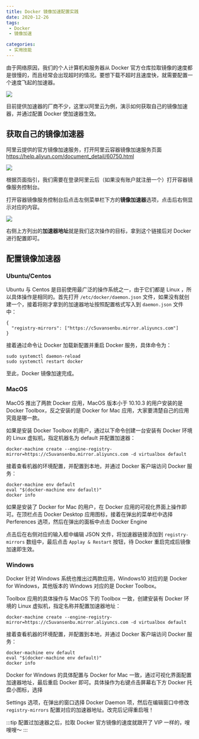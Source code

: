 ```yaml
---
title: Docker 镜像加速配置实践
date: 2020-12-26
tags:
 - Docker
 - 镜像加速

categories:
 - 实用技能
---
```


由于网络原因，我们的个人计算机和服务器从 Docker 官方仓库拉取镜像的速度都是很慢的，而且经常会出现超时的情况。要想下载不超时且速度快，就需要配置一个速度飞起的加速器。

![](http://img.weishidong.com/Jietu20201226-211007.png)

目前提供加速器的厂商不少，这里以阿里云为例，演示如何获取自己的镜像加速器，并通过配置 Docker 使加速器生效。

## 获取自己的镜像加速器

阿里云提供的官方镜像加速服务，打开阿里云容器镜像加速服务页面 https://help.aliyun.com/document_detail/60750.html

![](http://img.weishidong.com/Jietu20201226-203020.png)

根据页面指引，我们需要在登录阿里云后（如果没有账户就注册一个）打开容器镜像服务控制台。

打开容器镜像服务控制台后点击左侧菜单栏下方的**镜像加速器**选项，点击后右侧显示对应的内容。

![](http://img.weishidong.com/Jietu20201226-203505.png)

右侧上方列出的**加速器地址**就是我们这次操作的目标，拿到这个链接后对 Docker 进行配置即可。


## 配置镜像加速器


### Ubuntu/Centos

Ubuntu 与 Centos 是目前使用最广泛的操作系统之一，由于它们都是 Linux ，所以具体操作是相同的。首先打开 `/etc/docker/daemon.json` 文件，如果没有就创建一个，接着将刚才拿到的加速器地址按照配置格式写入到 `daemon.json` 文件中：
```
{
  "registry-mirrors": ["https://c5uvansenbu.mirror.aliyuncs.com"]
}
```
接着通过命令让 Docker 加载新配置并重启 Docker 服务，具体命令为：
```
sudo systemctl daemon-reload
sudo systemctl restart docker
```

至此，Docker 镜像加速完成。

### MacOS 

MacOS 推出了两款 Docker 应用，MacOS 版本小于 10.10.3 的用户安装的是 Docker Toolbox，反之安装的是 Docker for Mac 应用，大家要清楚自己的应用究竟是哪一款。

如果是安装 Docker Toolbox 的用户，通过以下命令创建一台安装有 Docker 环境的 Linux 虚拟机，指定机器名为 default 并配置加速器：
```
docker-machine create --engine-registry-mirror=https://c5uvansenbu.mirror.aliyuncs.com -d virtualbox default
```
接着查看机器的环境配置，并配置到本地，并通过 Docker 客户端访问 Docker 服务：
```
docker-machine env default
eval "$(docker-machine env default)"
docker info
```

如果是安装了 Docker for Mac 的用户，在 Docker 应用的可视化界面上操作即可。在顶栏点击 Docker Desktop 应用图标，接着在弹出的菜单栏中选择 Perferences 选项，然后在弹出的面板中点击 Docker Engine

点击后在右侧对应的输入框中编辑 JSON 文件，将加速器链接添加到 `registry-mirrors` 数组中，最后点击 `Applay & Restart` 按钮，待 Docker 重启完成后镜像加速即生效。


### Windows

Docker 针对 Windows 系统也推出过两款应用，Windows10 对应的是 Docker for Windows，其他版本的 Windows 对应的是 Docker Toolbox。

Toolbox 应用的具体操作与 MacOS 下的 Toolbox 一致，创建安装有 Docker 环境的 Linux 虚拟机，指定名称并配置加速器地址：

```
docker-machine create --engine-registry-mirror=https://c5uvansenbu.mirror.aliyuncs.com -d virtualbox default
```
接着查看机器的环境配置，并配置到本地，并通过 Docker 客户端访问 Docker 服务：
```
docker-machine env default
eval "$(docker-machine env default)"
docker info
```

Docker for Windows 的具体配置与 Docker for Mac 一致，通过可视化界面配置加速器地址，最后重启 Docker 即可。具体操作为右键点击屏幕右下方 Docker 托盘小图标，选择

Settings 选项，在弹出的窗口选择 Docker Daemon 项，然后在编辑窗口中修改 `registry-mirrors` 配置对应的加速器地址。改完后记得重启哦！


:::tip 
配置过加速器之后，拉取 Docker 官方镜像的速度就跟开了 VIP 一样的，嗖嗖嗖～
:::
<Vssue :title="$title" />

